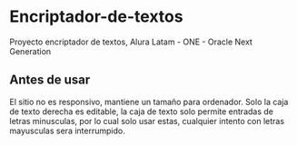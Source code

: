 # Encriptador-de-textos
Proyecto encriptador de textos, Alura Latam *-* ONE - Oracle Next Generation

## Antes de usar
El sitio no es responsivo, mantiene un tamaño para ordenador.
Solo la caja de texto derecha es editable, la caja de texto solo permite entradas de letras minusculas, por lo cual solo usar estas, cualquier intento con letras mayusculas sera interrumpido.
